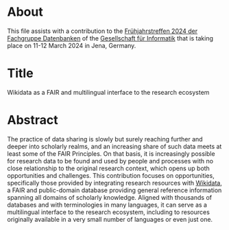 # About

This file assists with a contribution to the [Frühjahrstreffen 2024 der Fachgruppe Datenbanken](https://indico.rz.uni-jena.de/event/100/) of the [Gesellschaft für Informatik](https://gi.de/) that is taking place on 11-12 March 2024 in Jena, Germany.

# Title

Wikidata as a FAIR and multilingual interface to the research ecosystem

# Abstract

The practice of data sharing is slowly but surely reaching further and deeper into scholarly realms, and an increasing share of such data meets at least some of the FAIR Principles. On that basis, it is increasingly possible for research data to be found and used by people and processes with no close relationship to the original research context, which opens up both opportunities and challenges. This contribution focuses on opportunities, specifically those provided by integrating research resources with [Wikidata](https://wikidata.org/), a FAIR and public-domain database providing general reference information spanning all domains of scholarly knowledge. Aligned with thousands of databases and with terminologies in many languages, it can serve as a multilingual interface to the research ecosystem, including to resources originally available in a very small number of languages or even just one.
